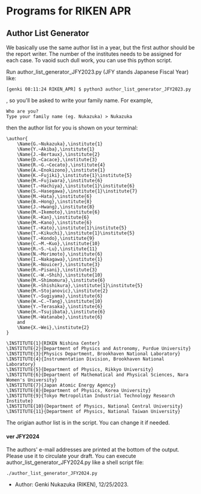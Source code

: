 # Programs for RIKEN APR

## Author List Generator
We basically use the same author list in a year, but the first author should be the report writer.
The number of the institutes needs to be assigned for each case.
To vaoid such dull work, you can use this python script.

Run author_list_generator_JFY2023.py (JFY stands Japanese Fiscal Year) like:
```
[genki 08:11:24 RIKEN_APR] $ python3 author_list_generator_JFY2023.py
```
, so you'll be asked to write your family name. For example, 
```
Who are you?
Type your family name (eg. Nukazuka) > Nukazuka
```
then the author list for you is shown on your terminal:
```
\author{
	\Name{G.~Nukazuka},\institute{1}
	\Name{Y.~Akiba},\institute{1}
	\Name{J.~Bertaux},\institute{2}
	\Name{D.~Cacace},\institute{3}
	\Name{R.~G.~Cecato},\institute{4}
	\Name{A.~Enokizono},\institute{1}
	\Name{K.~Fujiki},\institute{1}\institute{5}
	\Name{M.~Fujiwara},\institute{6}
	\Name{T.~Hachiya},\institute{1}\institute{6}
	\Name{S.~Hasegawa},\institute{1}\institute{7}
	\Name{M.~Hata},\institute{6}
	\Name{B.~Hong},\institute{8}
	\Name{J.~Hwang},\institute{8}
	\Name{M.~Ikemoto},\institute{6}
	\Name{R.~Kan},\institute{6}
	\Name{M.~Kano},\institute{6}
	\Name{T.~Kato},\institute{1}\institute{5}
	\Name{T.~Kikuchi},\institute{1}\institute{5}
	\Name{T.~Kondo},\institute{9}
	\Name{C.~M.~Kuo},\institute{10}
	\Name{R.~S.~Lu},\institute{11}
	\Name{N.~Morimoto},\institute{6}
	\Name{I.~Nakagawa},\institute{1}
	\Name{R.~Nouicer},\institute{3}
	\Name{R.~Pisani},\institute{3}
	\Name{C.~W.~Shih},\institute{10}
	\Name{M.~Shimomura},\institute{6}
	\Name{R.~Shishikura},\institute{1}\institute{5}
	\Name{M.~Stojanovic},\institute{2}
	\Name{Y.~Sugiyama},\institute{6}
	\Name{W.~C.~Tang},\institute{10}
	\Name{Y.~Terasaka},\institute{6}
	\Name{H.~Tsujibata},\institute{6}
	\Name{M.~Watanabe},\institute{6}
	and
	\Name{X.~Wei},\institute{2}
}

\INSTITUTE{1}{RIKEN Nishina Center}
\INSTITUTE{2}{Department of Physics and Astronomy, Purdue University}
\INSTITUTE{3}{Physics Department, Brookhaven National Laboratory}
\INSTITUTE{4}{Instrumentation Division, Brookhaven National Laboratory}
\INSTITUTE{5}{Department of Physics, Rikkyo University}
\INSTITUTE{6}{Department of Mathematical and Physical Sciences, Nara Women's University}
\INSTITUTE{7}{Japan Atomic Energy Agency}
\INSTITUTE{8}{Department of Physics, Korea University}
\INSTITUTE{9}{Tokyo Metropolitan Industrial Technology Research Institute}
\INSTITUTE{10}{Department of Physics, National Central University}
\INSTITUTE{11}{Department of Physics, National Taiwan University}
```
The origian author list is in the script.
You can change it if needed.

#### ver JFY2024
The authors' e-mail addresses are printed at the bottom of the output. Please use it to circulate your draft. 
You can execute author_list_generator_JFY2024.py like a shell script file:
```
./author_list_generator_JFY2024.py
```

* Author: Genki Nukazuka (RIKEN), 12/25/2023.

